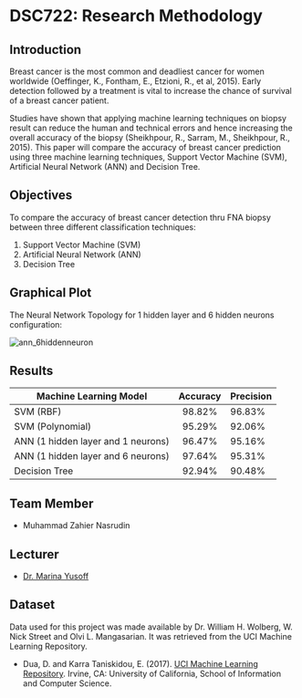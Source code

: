 # DSC722: Research Methodology  
  
## Introduction  
  
Breast cancer is the most common and deadliest cancer for women worldwide (Oeffinger, K., Fontham, E., Etzioni, R., et al, 2015). Early detection followed by a treatment is vital to increase the chance of survival of a breast cancer patient. 

Studies have shown that applying machine learning techniques on biopsy result can reduce the human and technical errors and hence increasing the overall accuracy of the biopsy (Sheikhpour, R., Sarram, M., Sheikhpour, R., 2015). This paper will compare the accuracy of breast cancer prediction using three machine learning techniques, Support Vector Machine (SVM), Artificial Neural Network (ANN) and Decision Tree.  
  
## Objectives  
  
To compare the accuracy of breast cancer detection thru FNA biopsy between three different classification techniques:  
  
  1. Support Vector Machine (SVM)
  2. Artificial Neural Network (ANN)
  3. Decision Tree  
  
## Graphical Plot

The Neural Network Topology for 1 hidden layer and 6 hidden neurons configuration:  
  
![ann_6hiddenneuron](https://user-images.githubusercontent.com/24283367/45101546-4bb51180-b15e-11e8-83bf-9c795837d04a.png)

## Results  
| Machine Learning Model             | Accuracy | Precision |
| ---------------------------------- |:--------:| --------- |
| SVM (RBF)                          | 98.82%   | 96.83%    |
| SVM (Polynomial)                   | 95.29%   | 92.06%    |
| ANN (1 hidden layer and 1 neurons) | 96.47%   | 95.16%    |
| ANN (1 hidden layer and 6 neurons) | 97.64%   | 95.31%    |
| Decision Tree                      | 92.94%   | 90.48%    |
  

## Team Member  
  
* Muhammad Zahier Nasrudin  

## Lecturer  
  
* [Dr. Marina Yusoff](https://fskm.uitm.edu.my/v4/index.php?option=com_content&view=article&id=168&catid=45&Itemid=227)

## Dataset 

Data used for this project was made available by Dr. William H. Wolberg, W. Nick Street and Olvi L. Mangasarian. It was retrieved from the UCI Machine Learning Repository.  

* Dua, D. and Karra Taniskidou, E. (2017). [UCI Machine Learning Repository](http://archive.ics.uci.edu/ml). Irvine, CA: University of California, School of Information and Computer Science.
